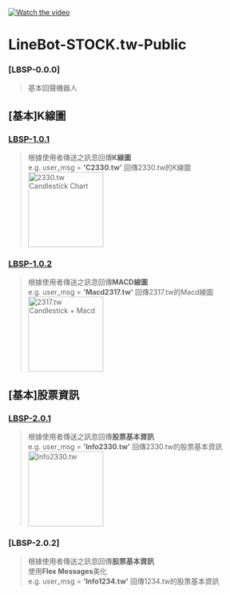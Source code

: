 [![Watch the video](https://i.imgur.com/vKb2F1B.png)](https://github.com/hsiangjenli/LineBot-STOCK.tw-Public/blob/main/videos/demo_1.mp4)

# LineBot-STOCK.tw-Public
### [LBSP-0.0.0]
>基本回聲機器人
## [基本]K線圖
### [LBSP-1.0.1](https://github.com/hsiangjenli/LineBot-STOCK.tw-Public/tree/LBSP-1.0.1)
>根據使用者傳送之訊息回傳**K線圖**<br>
>e.g. user_msg = **'C2330.tw'** 回傳2330.tw的K線圖<br>
><img class="fit-picture"
     src="https://i.imgur.com/9gt4CLj.png"
     width="150"
     alt="2330.tw Candlestick Chart">
### [LBSP-1.0.2](https://github.com/hsiangjenli/LineBot-STOCK.tw-Public/tree/LBSP-1.0.2)
>根據使用者傳送之訊息回傳**MACD線圖**<br>
>e.g. user_msg = **'Macd2317.tw'** 回傳2317.tw的Macd線圖<br>
><img class="fit-picture"
     src="https://i.imgur.com/DLRKXq7.png"
     width="150"
     alt="2317.tw Candlestick + Macd">
## [基本]股票資訊
### [LBSP-2.0.1](https://github.com/hsiangjenli/LineBot-STOCK.tw-Public/tree/LBSP-2.0.1)
>根據使用者傳送之訊息回傳**股票基本資訊**<br>
>e.g. user_msg = **'Info2330.tw'** 回傳2330.tw的股票基本資訊<br>
><img class="fit-picture"
     src="https://i.imgur.com/n0EVGef.jpg"
     width="150"
     alt="Info2330.tw">
### [LBSP-2.0.2]
>根據使用者傳送之訊息回傳**股票基本資訊**<br>
>使用**Flex Messages**美化<br>
>e.g. user_msg = **'Info1234.tw'** 回傳1234.tw的股票基本資訊<br>
